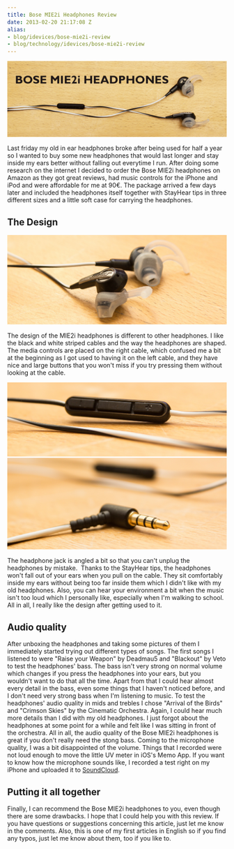 ```yaml
---
title: Bose MIE2i Headphones Review
date: 2013-02-20 21:17:08 Z
alias:
- blog/idevices/bose-mie2i-review
- blog/technology/idevices/bose-mie2i-review
---
```


[![Bose MIE2i banner](/uploads/2013/02/banner-bose1.png)](/uploads/2013/02/banner-bose1.png)

Last friday my old in ear headphones broke after being used for half a year so I wanted to buy some new headphones that would last longer and stay inside my ears better without falling out everytime I run. After doing some research on the internet I decided to order the Bose MIE2i headphones on Amazon as they got great reviews, had music controls for the iPhone and iPod and were affordable for me at 90€. The package arrived a few days later and included the headphones itself together with StayHear tips in three different sizes and a little soft case for carrying the headphones.

## The Design

[![The MIE2i headphones with medium-sized StayHear tips](/uploads/2013/02/MG_9683-11.jpg)](/uploads/2013/02/MG_9683-11.jpg)

The design of the MIE2i headphones is different to other headphones. I like the black and white striped cables and the way the headphones are shaped. The media controls are placed on the right cable, which confused me a bit at the beginning as I got used to having it on the left cable, and they have nice and large buttons that you won't miss if you try pressing them without looking at the cable.

[![Media controls of the MIE2i headphones](/uploads/2013/02/MG_9684-11.jpg)](/uploads/2013/02/MG_9684-11.jpg)
[![Headphone jack of the MIE2i headphones](/uploads/2013/02/MG_9685-11.jpg)](/uploads/2013/02/MG_9685-11.jpg)

The headphone jack is angled a bit so that you can't unplug the headphones by mistake.  Thanks to the StayHear tips, the headphones won't fall out of your ears when you pull on the cable. They sit comfortably inside my ears without being too far inside them which I didn't like with my old headphones. Also, you can hear your environment a bit when the music isn't too loud which I personally like, especially when I'm walking to school. All in all, I really like the design after getting used to it.

## Audio quality

After unboxing the headphones and taking some pictures of them I immediately started trying out different types of songs. The first songs I listened to were "Raise your Weapon" by Deadmau5 and "Blackout" by Veto to test the headphones' bass. The bass isn't very strong on normal volume which changes if you press the headphones into your ears, but you wouldn't want to do that all the time. Apart from that I could hear almost every detail in the bass, even some things that I haven't noticed before, and I don't need very strong bass when I'm listening to music. To test the headphones' audio quality in mids and trebles I chose "Arrival of the Birds" and "Crimson Skies" by the Cinematic Orchestra. Again, I could hear much more details than I did with my old headphones. I just forgot about the headphones at some point for a while and felt like I was sitting in front of the orchestra. All in all, the audio quality of the Bose MIE2i headphones is great if you don't really need the stong bass. Coming to the microphone quality, I was a bit disappointed of the volume. Things that I recorded were not loud enough to move the little UV meter in iOS's Memo App. If you want to know how the microphone sounds like, I recorded a test right on my iPhone and uploaded it to [SoundCloud](https://soundcloud.com/leolabs/bose-mie2i-microphone-test). 

## Putting it all together

Finally, I can recommend the Bose MIE2i headphones to you, even though there are some drawbacks. I hope that I could help you with this review. If you have questions or suggestions concerning this article, just let me know in the comments. Also, this is one of my first articles in English so if you find any typos, just let me know about them, too if you like to.